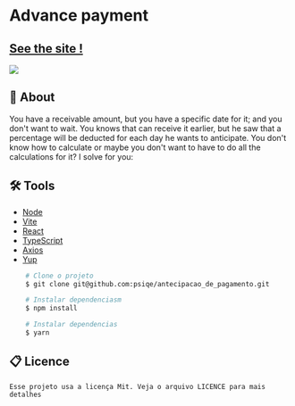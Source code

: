 <h1>Advance payment</h1>
<div>
<h2>
    <a href="https://advance-payment.vercel.app/">  
        See the site ! 
    </a>
</h2>
    <img href="https://advance-payment.vercel.app/" src="https://ik.imagekit.io/psiqe/layout_readme_simulate_anticipation.png?ik-sdk-version=javascript-1.4.3&updatedAt=1675102466999">
</div>


## 📕 About
You have a receivable amount, but you have a specific date for it; and you don't want to wait. You knows that can receive it earlier, but he saw that a percentage will be deducted for each day he wants to anticipate. You don't know how to calculate or maybe you don't want to have to do all the calculations for it? I solve for you:


## 🛠️ Tools
- [Node](https://nodejs.org/en/)
- [Vite](https://vitejs.dev/)
- [React](https://pt-br.reactjs.org/)
- [TypeScript](https://www.typescriptlang.org/)
- [Axios](https://axios-http.com/ptbr/)
- [Yup](https://yarnpkg.com/package/yup)

```bash
    # Clone o projeto
    $ git clone git@github.com:psiqe/antecipacao_de_pagamento.git
```
```bash
    # Instalar dependenciasm
    $ npm install
```
```bash
    # Instalar dependencias
    $ yarn
```

## 📋 Licence
    Esse projeto usa a licença Mit. Veja o arquivo LICENCE para mais detalhes

